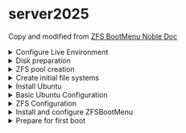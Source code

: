 # server2025

Copy and modified from [ZFS BootMenu Noble Doc](https://docs.zfsbootmenu.org/en/v3.0.x/guides/ubuntu/noble-uefi.html)

<details>
<summary>Configure Live Environment</summary>

### Open a root shell
Open a terminal on the live installer session, then:
```bash
sudo -i
```
Confirm EFI support:
```bash
# dmesg | grep -i efivars
[    0.301784] Registered efivars operations
```
### Source `/etc/os-release`
The file `/etc/os-release` defines variables that describe the running distribution. In particular, the `$ID` variable defined within can be used as a short name for the filesystem that will hold this installation.
```bash
source /etc/os-release
export ID
```
### Install helpers
```bash
apt update
apt install debootstrap gdisk zfsutils-linux
```
### Generate `/etc/hostid`
```bash
zgenhostid -f 0x00bab10c
```
### Define disk variables

For convenience and to reduce the likelihood of errors, set environment variables that refer to the devices that will be configured during the setup.

For many users, it is most convenient to place boot files (i.e., ZFSBootMenu and any loader responsible for launching it) on the the same disk that will hold the ZFS pool. However, some users may wish to dedicate an entire disk to the ZFS pool or create a multi-disk pool. A USB flash drive provides a convenient location for the boot partition. Fortunately, this alternative configuration is easily realized by simply defining a few environment variables differently.

Verify your target disk devices with `lsblk`. `/dev/sda`, `/dev/sdb` and `/dev/nvme0n1` used below are examples.

First, define variables that refer to the disk and partition number that will hold **boot files**:
```bash
export BOOT_DISK="/dev/sda"
export BOOT_PART="1"
export BOOT_DEVICE="${BOOT_DISK}${BOOT_PART}"
```
#### Get disk by id first
```bash
ls -la /dev/disk/by-id
```
Next, define variables that refer to the disks and partition number that will hold the **ZFS pool**:

```bash
export POOL_DISK1="/dev/disk/by-id/nvme-VMware_Virtual_NVMe_Disk_VMware_NVME_0000_1"
export POOL_DISK2="/dev/disk/by-id/nvme-VMware_Virtual_NVMe_Disk_VMware_NVME_0000_2"
export POOL_PART="1"
export POOL_DEVICE1="${POOL_DISK1}-part${POOL_PART}"
export POOL_DEVICE2="${POOL_DISK2}-part${POOL_PART}"
```

</details>
<details>
<summary>Disk preparation</summary>

### Wipe partitions
```bash
zpool labelclear -f "$POOL_DISK1"
zpool labelclear -f "$POOL_DISK2"
```
```bash
wipefs -a "$POOL_DISK1"
wipefs -a "$POOL_DISK2"
wipefs -a "$BOOT_DISK"
```
```bash
sgdisk --zap-all "$POOL_DISK1"
sgdisk --zap-all "$POOL_DISK2"
sgdisk --zap-all "$BOOT_DISK"
```
### Create EFI boot partition
```bash
sgdisk -n "${BOOT_PART}:1m:+512m" -t "${BOOT_PART}:ef00" "$BOOT_DISK"
```
### Create zpool partition
```bash
sgdisk -n "${POOL_PART}:0:-10m" -t "${POOL_PART}:bf00" "$POOL_DISK1"
sgdisk -n "${POOL_PART}:0:-10m" -t "${POOL_PART}:bf00" "$POOL_DISK2"
```

</details>
<details>
<summary>ZFS pool creation</summary>

### Create the zpool
#### export pool parameters
```bash
export ZPOOL_ASHIFT="13"
export ZFS_COMPRESSION="lz4"
```
#### create pool
```bash
zpool create -f \
  -o ashift="$ZPOOL_ASHIFT" \
  -o autotrim=on \
  -o compatibility=openzfs-2.1-linux \
  -O acltype=posixacl \
  -O canmount=off \
  -O compression="$ZFS_COMPRESSION" \
  -O dnodesize=auto \
  -O normalization=formD \
  -O atime=off \
  -O xattr=sa \
  -m none \
  zroot mirror "$POOL_DEVICE1" "$POOL_DEVICE2"
```
> [!NOTE]
> The option `-o compatibility=openzfs-2.1-linux` is a conservative choice. It can be omitted or otherwise adjusted to match your specific system needs.
>
> Binary releases of ZFSBootMenu are generally built with the latest stable release of ZFS. Future releases of ZFSBootMenu may therefore support newer feature sets. Check project release notes prior to updating or removing `compatibility` options and upgrading your system pool.

</details>
<details>
<summary>Create initial file systems</summary>
  
```bash
zfs create -o mountpoint=none zroot/ROOT
zfs create -o mountpoint=/ -o canmount=noauto zroot/ROOT/${ID}
zfs create -o mountpoint=/home zroot/home

zpool set bootfs=zroot/ROOT/${ID} zroot
```

> [!NOTE]
> It is important to set the property `canmount=noauto` on any file systems with `mountpoint=/` (that is, on any additional boot environments you create). Without this property, the OS will attempt to automount all ZFS file systems and fail when multiple file systems attempt to mount at `/`; this will prevent your system from booting. Automatic mounting of `/` is not required because the root file system is explicitly mounted in the boot process.
>
> Also note that, unlike many ZFS properties, `canmount` is not inheritable. Therefore, setting `canmount=noauto` on `zroot/ROOT` is not sufficient, as any subsequent boot environments you create will default to `canmount=on`. It is necessary to explicitly set the `canmount=noauto` on every boot environment you create.

#### Export, then re-import with a temporary mountpoint of /mnt
```bash
zpool export zroot
zpool import -N -R /mnt zroot
zfs mount zroot/ROOT/${ID}
zfs mount zroot/home
```
#### Verify that everything is mounted correctly
```bash
mount | grep mnt
```
should return
```bash
zroot/ROOT/ubuntu on /mnt type zfs (rw,noatime,xattr,posixacl)
zroot/home on /mnt/home type zfs (rw,noatime,xattr,posixacl)
```
#### Update device symlinks
```bash
udevadm trigger
```

</details>
<details>
<summary>Install Ubuntu</summary>

```bash
debootstrap noble /mnt
```
### Copy files into the new install
```bash
cp /etc/hostid /mnt/etc
cp /etc/resolv.conf /mnt/etc
```
### Chroot into the new OS
```bash
mount -t proc proc /mnt/proc
mount -t sysfs sys /mnt/sys
mount -B /dev /mnt/dev
mount -t devpts pts /mnt/dev/pts
chroot /mnt /bin/bash
```

</details>
<details>
<summary>Basic Ubuntu Configuration</summary>

### Set a hostname
```bash
echo 'serveru' > /etc/hostname
echo -e '127.0.1.1\tserveru' >> /etc/hosts
```
### Set a root password
```bash
passwd
```
### Configure `apt`. Use other mirrors if you prefer.
```bash
cat <<EOF > /etc/apt/sources.list
# Uncomment the deb-src entries if you need source packages

deb http://archive.ubuntu.com/ubuntu/ noble main restricted universe multiverse
# deb-src http://archive.ubuntu.com/ubuntu/ noble main restricted universe multiverse

deb http://archive.ubuntu.com/ubuntu/ noble-updates main restricted universe multiverse
# deb-src http://archive.ubuntu.com/ubuntu/ noble-updates main restricted universe multiverse

deb http://archive.ubuntu.com/ubuntu/ noble-security main restricted universe multiverse
# deb-src http://archive.ubuntu.com/ubuntu/ noble-security main restricted universe multiverse

deb http://archive.ubuntu.com/ubuntu/ noble-backports main restricted universe multiverse
# deb-src http://archive.ubuntu.com/ubuntu/ noble-backports main restricted universe multiverse
EOF
```
### Update the repository cache and system
```bash
apt update
apt upgrade
```
### Install additional base packages
```
apt install --no-install-recommends linux-generic locales keyboard-configuration console-setup
```
> [!NOTE]
> The `--no-install-recommends` flag is used here to avoid installing recommended, but not strictly needed, packages (including `grub2`).

### Configure packages to customize local and console properties
```bash
dpkg-reconfigure locales tzdata keyboard-configuration console-setup
```

> [!NOTE]
> You should always enable the `en_US.UTF-8` locale because some programs require it.

> [!NOTE]
> See also
>
> Any additional software should be selected and installed at this point. A basic debootstrap installation is very limited, lacking several packages that might be expected from an interactive installation.
  
</details>
<details>
<summary>ZFS Configuration</summary>

### Install required packages
```bash
apt install dosfstools zfs-initramfs zfsutils-linux
```
### Enable systemd ZFS services
```bash
systemctl enable zfs.target
systemctl enable zfs-import-cache
systemctl enable zfs-mount
systemctl enable zfs-import.target
```
### Configure `initramfs-tools`
Unencrypted pool -> No required steps

### Rebuild the initramfs
```bash
update-initramfs -c -k all
```

</details>
<details>
<summary>Install and configure ZFSBootMenu</summary>

### Set ZFSBootMenu properties on datasets
Assign command-line arguments to be used when booting the final kernel. Because ZFS properties are inherited, assign the common properties to the `ROOT` dataset so all children will inherit common arguments by default.
```bash
zfs set org.zfsbootmenu:commandline="quiet" zroot/ROOT
```
### Create a `vfat` filesystem
```bash
mkfs.vfat -F32 "$BOOT_DEVICE"
```
### Create an fstab entry and mount
```bash
cat << EOF >> /etc/fstab
$( blkid | grep "$BOOT_DEVICE" | cut -d ' ' -f 2 ) /boot/efi vfat defaults 0 0
EOF

mkdir -p /boot/efi
mount /boot/efi
```
### Install ZFSBootMenu
**Prebuilt**
```bash
apt install curl
```
Fetch a prebuilt ZFSBootMenu EFI executable, saving it to the EFI system partition:
```bash
mkdir -p /boot/efi/EFI/ZBM
curl -o /boot/efi/EFI/ZBM/VMLINUZ.EFI -L https://get.zfsbootmenu.org/efi
cp /boot/efi/EFI/ZBM/VMLINUZ.EFI /boot/efi/EFI/ZBM/VMLINUZ-BACKUP.EFI
```
### Configure EFI boot entries
```
mount -t efivarfs efivarfs /sys/firmware/efi/efivars
```
**Direct**
```bash
apt install efibootmgr
```
```bash
efibootmgr -c -d "$BOOT_DISK" -p "$BOOT_PART" \
  -L "ZFSBootMenu (Backup)" \
  -l '\EFI\ZBM\VMLINUZ-BACKUP.EFI'
```
```bash
efibootmgr -c -d "$BOOT_DISK" -p "$BOOT_PART" \
  -L "ZFSBootMenu" \
  -l '\EFI\ZBM\VMLINUZ.EFI'
```
> [!NOTE}
> See also
>
> Some systems can have issues with EFI boot entries. If you reboot and do not see the above entries in your EFI selection screen (usually accessible through an F key during POST), you might need to use a well-known EFI file name. See [Portable EFI](https://docs.zfsbootmenu.org/en/v2.3.x/general/portable.html) for help with this. Your existing ESP can be used, in place of an external USB drive.
>
> Refer to [zbm-kcl.8](https://docs.zfsbootmenu.org/en/v2.3.x/man/zbm-kcl.8.html) and [zfsbootmenu.7](https://docs.zfsbootmenu.org/en/v2.3.x/man/zfsbootmenu.7.html) for details on configuring the boot-time behavior of ZFSBootMenu.

</details>
<details>
<summary>Prepare for first boot</summary>

### Exit the chroot, unmount everything
```bash
exit
```
```bash
umount -n -R /mnt
```
### Export the zpool and reboot
```bash
zpool export zroot
```
```bash
reboot
```

</details>

